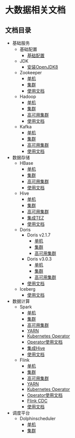 # 大数据相关文档



## 文档目录

- 基础服务
    - 基础配置
        - [基础配置](work/bigdata/00-basic/)
    - JDK
        - [安装OpenJDK8](/work/bigdata/01-jdk/)
    - Zookeeper
        - [单机](work/bigdata/02-zookeeper/standalone/)
        - [集群](work/bigdata/02-zookeeper/cluster/)
        - [使用文档](work/bigdata/02-zookeeper/OPS.md)
    - Hadoop
        - [单机](work/bigdata/03-hadoop/standalone/)
        - [集群](work/bigdata/03-hadoop/cluster/)
        - [高可用集群](work/bigdata/03-hadoop/cluster-ha/)
        - [使用文档](work/bigdata/03-hadoop/OPS.md)
    - Kafka
        - [单机](work/bigdata/03-kafka/standalone/)
        - [集群](work/bigdata/03-kafka/cluster/)
        - [高可用集群](work/bigdata/03-kafka/cluster-ha/)
        - [使用文档](work/bigdata/03-kafka/OPS.md)
- 数据存储
    - HBase
        - [单机](work/bigdata/04-hbase/standalone/)
        - [集群](work/bigdata/04-hbase/cluster/)
        - [高可用集群](work/bigdata/04-hbase/cluster-ha/)
        - [使用文档](work/bigdata/04-hbase/OPS.md)
    - Hive
        - [单机](work/bigdata/04-hive/standalone/)
        - [集群](work/bigdata/04-hive/cluster/)
        - [高可用集群](work/bigdata/04-hive/cluster-ha/)
        - [集成TEZ](work/bigdata/04-hive/tez/)
        - [使用文档](work/bigdata/04-hive/OPS.md)
    - Doris
        - Doris v2.1.7
            - [单机](work/bigdata/05-doris/v2.1.7/standalone/)
            - [集群](work/bigdata/05-doris/v2.1.7/cluster/)
            - [高可用集群](work/bigdata/05-doris/v2.1.7/cluster-ha/)
        - Doris v3.0.3
            - [单机](work/bigdata/05-doris/v3.0.3/standalone/)
            - [集群](work/bigdata/05-doris/v3.0.3/cluster/)
            - [高可用集群](work/bigdata/05-doris/v3.0.3/cluster-ha/)
        - [使用文档](work/bigdata/05-doris/OPS.md)
    - Iceberg
        - [使用文档](work/bigdata/06-iceberg/)
- 数据计算
    - Spark
        - [单机](work/bigdata/05-spark/standalone/)
        - [集群](work/bigdata/05-spark/cluster/)
        - [高可用集群](work/bigdata/05-spark/cluster-ha/)
        - [YARN](work/bigdata/05-spark/yarn/)
        - [Kubernetes Operator](work/bigdata/05-spark/kubernetes-operator/)
        - [Operator使用文档](work/bigdata/05-spark/kubernetes-operator/examples/)
        - [集成Hive](work/bigdata/05-spark/hive/)
        - [使用文档](work/bigdata/05-spark/OPS.md)
    - Flink
        - [单机](work/bigdata/05-flink/standalone/)
        - [集群](work/bigdata/05-flink/cluster/)
        - [高可用集群](work/bigdata/05-flink/cluster-ha/)
        - [YARN](work/bigdata/05-flink/yarn/)
        - [Kubernetes Operator](work/bigdata/05-flink/kubernetes-operator/)
        - [Operator使用文档](work/bigdata/05-flink/kubernetes-operator/examples/)
        - [Flink CDC](work/bigdata/05-flink/cdc/)
        - [使用文档](work/bigdata/05-flink/OPS.md)
- 调度平台
    - Dolphinscheduler
        - [单机](work/bigdata/06-dolphinscheduler/standalone/)
        - [集群](work/bigdata/06-dolphinscheduler/cluster/)

